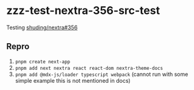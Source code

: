 # zzz-test-nextra-356-src-test

Testing [shuding/nextra#356](https://github.com/shuding/nextra/issues/356)

## Repro

1. `pnpm create next-app`
2. `pnpm add next nextra react react-dom nextra-theme-docs`
3. `pnpm add @mdx-js/loader typescript webpack` (cannot run with some simple example this is not mentioned in docs)
